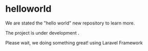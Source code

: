 # helloworld
We are stated the "hello world" new repository to learn more.

The project is under development .

Please wait, we doing something great! using Laravel Framework
